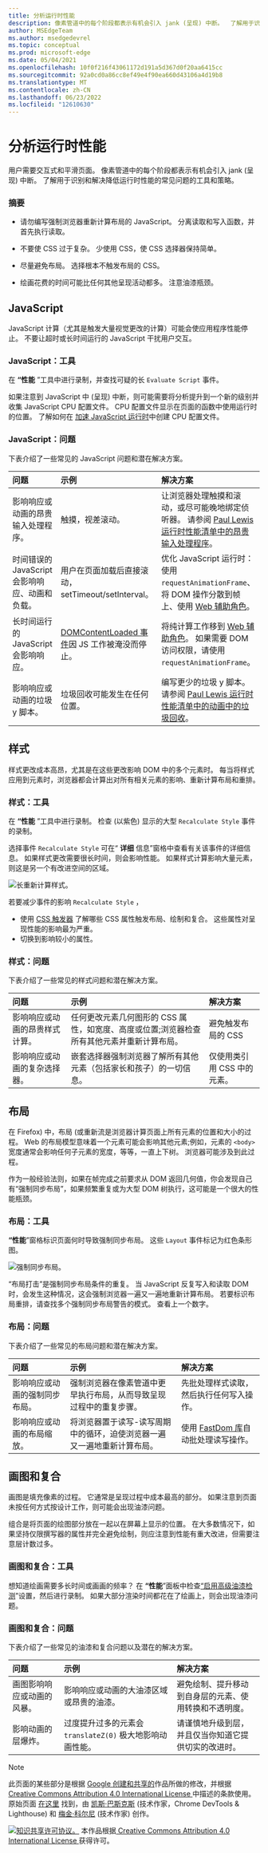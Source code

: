 ```yaml
---
title: 分析运行时性能
description: 像素管道中的每个阶段都表示有机会引入 jank (呈现) 中断。  了解用于识别和解决导致运行时性能降低的常见问题的工具和策略，以及交互式和平滑页面。
author: MSEdgeTeam
ms.author: msedgedevrel
ms.topic: conceptual
ms.prod: microsoft-edge
ms.date: 05/04/2021
ms.openlocfilehash: 10f0f216f43061172d191a5d367d0f20aa6415cc
ms.sourcegitcommit: 92a0cd0a86cc8ef49e4f90ea660d43106a4d19b8
ms.translationtype: MT
ms.contentlocale: zh-CN
ms.lasthandoff: 06/23/2022
ms.locfileid: "12610630"
---
```

<!-- Copyright Kayce Basques and Meggin Kearney

   Licensed under the Apache License, Version 2.0 (the "License");
   you may not use this file except in compliance with the License.
   You may obtain a copy of the License at

       https://www.apache.org/licenses/LICENSE-2.0

   Unless required by applicable law or agreed to in writing, software
   distributed under the License is distributed on an "AS IS" BASIS,
   WITHOUT WARRANTIES OR CONDITIONS OF ANY KIND, either express or implied.
   See the License for the specific language governing permissions and
   limitations under the License.  -->
# <a name="analyze-runtime-performance"></a>分析运行时性能

<!-- not able to find this article or its strings in other repo; the link redirects.  "todo" items might not be actionable -->

用户需要交互式和平滑页面。  像素管道中的每个阶段都表示有机会引入 jank (呈现) 中断。  了解用于识别和解决降低运行时性能的常见问题的工具和策略。

### <a name="summary"></a>摘要

*  请勿编写强制浏览器重新计算布局的 JavaScript。  分离读取和写入函数，并首先执行读取。

*  不要使 CSS 过于复杂。  少使用 CSS，使 CSS 选择器保持简单。

*  尽量避免布局。  选择根本不触发布局的 CSS。

*  绘画花费的时间可能比任何其他呈现活动都多。  注意油漆瓶颈。


<!-- ====================================================================== -->
## <a name="javascript"></a>JavaScript

JavaScript 计算（尤其是触发大量视觉更改的计算）可能会使应用程序性能停止。  不要让超时或长时间运行的 JavaScript 干扰用户交互。

### <a name="javascript-tools"></a>JavaScript：工具

在 **“性能** ”工具中进行录制，并查找可疑的长 `Evaluate Script` 事件。  <!--If you find any, you can enable the **JS Profiler** and re-do your recording to get more detailed information about exactly which JavaScript functions were used and how long each took.  -->

<!--todo: add Recording section when available  -->
<!--todo: add Profile JavaScript (JS Profiler) section when available  -->

如果注意到 JavaScript 中 (呈现) 中断，则可能需要将分析提升到一个新的级别并收集 JavaScript CPU 配置文件。  CPU 配置文件显示在页面的函数中使用运行时的位置。  了解如何在 [加速 JavaScript 运行时](js-runtime.md)中创建 CPU 配置文件。

### <a name="javascript-problems"></a>JavaScript：问题

下表介绍了一些常见的 JavaScript 问题和潜在解决方案。

| 问题 | 示例 | 解决方案 |
|:--- |:--- |:--- |
| 影响响应或动画的昂贵输入处理程序。  | 触摸，视差滚动。  | 让浏览器处理触摸和滚动，或尽可能晚地绑定侦听器。  请参阅 [Paul Lewis 运行时性能清单中的昂贵输入处理程序](https://calendar.perfplanet.com/2013/the-runtime-performance-checklist/)。  |
| 时间错误的 JavaScript 会影响响应、动画和负载。  | 用户在页面加载后直接滚动，setTimeout/setInterval。  | 优化 JavaScript 运行时：使用 `requestAnimationFrame`、将 DOM 操作分散到帧上、使用 [Web 辅助角色](https://developer.mozilla.org/docs/Web/API/Web_Workers_API/Using_web_workers)。  |
| 长时间运行的 JavaScript 会影响响应。  | [DOMContentLoaded 事件](https://developer.mozilla.org/docs/Web/API/Web_Workers_API/Using_web_workers)因 JS 工作被淹没而停止。  | 将纯计算工作移到 [Web 辅助角色](https://developer.mozilla.org/docs/Web/API/Web_Workers_API/Using_web_workers)。  如果需要 DOM 访问权限，请使用 `requestAnimationFrame`。  <!--See [Optimize JavaScript Execution](/web/fundamentals/performance/rendering/optimize-javascript-execution).  -->  |
| 影响响应或动画的垃圾 y 脚本。  | 垃圾回收可能发生在任何位置。  | 编写更少的垃圾 y 脚本。  请参阅 [Paul Lewis 运行时性能清单中的动画中的垃圾回收](https://calendar.perfplanet.com/2013/the-runtime-performance-checklist/)。  |

<!--todo: add "Optimize JavaScript runtime" section when available  -->


<!-- ====================================================================== -->
## <a name="style"></a>样式

样式更改成本高昂，尤其是在这些更改影响 DOM 中的多个元素时。  每当将样式应用到元素时，浏览器都会计算出对所有相关元素的影响、重新计算布局和重排。

<!--Related Guides:

* [Reduce the Scope and Complexity of Styles Calculations](/web/fundamentals/performance/rendering/reduce-the-scope-and-complexity-of-style-calculations)
-->

<!--todo: add Reduce the Scope and Complexity of Styles Calculations section when available -->

### <a name="style-tools"></a>样式：工具

在 **“性能** ”工具中进行录制。  检查 (以紫色) 显示的大型 `Recalculate Style` 事件的录制。

<!--todo: add Recording section when available  -->

选择事件 `Recalculate Style` 可在“ **详细** 信息”窗格中查看有关该事件的详细信息。  如果样式更改需要很长时间，则会影响性能。  如果样式计算影响大量元素，则这是另一个有改进空间的区域。

![长重新计算样式。](../media/rendering-tools-performance-recalculate-style-summary.msft.png)

若要减少事件的影响 `Recalculate Style` ，

*  使用 [CSS 触发器](https://csstriggers.com) 了解哪些 CSS 属性触发布局、绘制和复合。  这些属性对呈现性能的影响最为严重。
*  切换到影响较小的属性。  <!--For more guidance, See [Stick to compositor-only properties and manage layer count](/web/fundamentals/performance/rendering/stick-to-compositor-only-properties-and-manage-layer-count).  -->

<!--todo: add Stick to compositor-only properties and manage layer count section when available -->

### <a name="style-problems"></a>样式：问题

下表介绍了一些常见的样式问题和潜在解决方案。

| 问题 | 示例 | 解决方案 |
|:--- |:--- |:--- |
| 影响响应或动画的昂贵样式计算。  | 任何更改元素几何图形的 CSS 属性，如宽度、高度或位置;浏览器检查所有其他元素并重新计算布局。  | 避免触发布局的 CSS |
| 影响响应或动画的复杂选择器。  | 嵌套选择器强制浏览器了解所有其他元素（包括家长和孩子）的一切信息。  | 仅使用类引用 CSS 中的元素。  |

<!--todo: add Avoid CSS that triggers layouts section when available -->
<!--todo: add Reduce the Scope and Complexity of Styles Calculations (Reference an element in your CSS with just a class) section when available -->

<!--Related Guides:

* [Reduce the Scope and Complexity of Styles Calculations](/web/fundamentals/performance/rendering/reduce-the-scope-and-complexity-of-style-calculations)  -->

<!--todo: add Reduce the Scope and Complexity of Styles Calculations section when available -->


<!-- ====================================================================== -->
## <a name="layout"></a>布局

在 Firefox) 中，布局 (或重新流是浏览器计算页面上所有元素的位置和大小的过程。  Web 的布局模型意味着一个元素可能会影响其他元素;例如，元素的 `<body>` 宽度通常会影响任何子元素的宽度，等等，一直上下树。  浏览器可能涉及到此过程。

作为一般经验法则，如果在帧完成之前要求从 DOM 返回几何值，你会发现自己有“强制同步布局”，如果频繁重复或为大型 DOM 树执行，这可能是一个很大的性能瓶颈。

<!--Related Guides:

* [Avoid Layout Thrashing](/web/fundamentals/performance/rendering/avoid-large-complex-layouts-and-layout-thrashing)
* [Diagnose Forced Synchronous Layouts](rendering-tools/forced-synchronous-layouts.md)  -->

<!--todo: add Avoid CSS that triggers layouts (Avoid Layout Thrashing) section when available -->
<!--todo: add Diagnose Forced Synchronous Layouts section when available  -->

### <a name="layout-tools"></a>布局：工具

**“性能**”窗格标识页面何时导致强制同步布局。  这些 `Layout` 事件标记为红色条形图。

![强制同步布局。](../media/rendering-tools-jank-performance-recalculate-style-summary.msft.png)

“布局打击”是强制同步布局条件的重复。  当 JavaScript 反复写入和读取 DOM 时，会发生这种情况，这会强制浏览器一遍又一遍地重新计算布局。  若要标识布局重排，请查找多个强制同步布局警告的模式。  查看上一个数字。

### <a name="layout-problems"></a>布局：问题

下表介绍了一些常见的布局问题和潜在解决方案。

| 问题 | 示例 | 解决方案 |
|:--- |:--- |:--- |
| 影响响应或动画的强制同步布局。  | 强制浏览器在像素管道中更早执行布局，从而导致呈现过程中的重复步骤。  | 先批处理样式读取，然后执行任何写入操作。  <!--See [Avoid large, complex layouts and layout thrashing](/web/fundamentals/performance/rendering/avoid-large-complex-layouts-and-layout-thrashing).  -->  |
| 影响响应或动画的布局缩放。  | 将浏览器置于读写-读写周期中的循环，迫使浏览器一遍又一遍地重新计算布局。  | 使用 [FastDom 库](https://github.com/wilsonpage/fastdom)自动批处理读写操作。  |

<!--todo: add Avoid CSS that triggers layouts (Avoid large, complex layouts and layout thrashing) section when available -->


<!-- ====================================================================== -->
## <a name="paint-and-composite"></a>画图和复合

画图是填充像素的过程。  它通常是呈现过程中成本最高的部分。  如果注意到页面未按任何方式按设计工作，则可能会出现油漆问题。

组合是将页面的绘图部分放在一起以在屏幕上显示的位置。  在大多数情况下，如果坚持仅限撰写器的属性并完全避免绘制，则应注意到性能有重大改进，但需要注意层计数过多。  <!--See [Stick to compositor-only properties and manage layer count](/web/fundamentals/performance/rendering/stick-to-compositor-only-properties-and-manage-layer-count).  -->

<!--todo: add Stick to compositor-only properties and manage layer count section when available  -->

### <a name="paint-and-composite-tools"></a>画图和复合：工具

想知道绘画需要多长时间或画画的频率？  在 **“性能**”面板中检查[“启用高级油漆检测](../evaluate-performance/reference.md#turn-on-advanced-paint-instrumentation)”设置，然后进行录制。  如果大部分渲染时间都花在了绘画上，则会出现油漆问题。

<!--
![Long paint times in timeline recording.](../media/rendering-tools-jank-performance-advanced-paint-instrumentation-summary.msft.png)
-->

<!--
Check out the **Rendering** panel for further configurations that can help you diagnose paint problems.
todo: link Rendering panel in ../evaluate-performance/timeline-tool  sub-section when live.
The Timeline Tool page is deprecated.
-->


### <a name="paint-and-composite-problems"></a>画图和复合：问题

下表介绍了一些常见的油漆和复合问题以及潜在的解决方案。

| 问题 | 示例 | 解决方案 |
|:--- |:--- |:--- |
| 画图影响响应或动画的风暴。  | 影响响应或动画的大油漆区域或昂贵的油漆。  | 避免绘制、提升移动到自身层的元素、使用转换和不透明度。  <!--See [Simplify paint complexity and reduce paint areas](/web/fundamentals/performance/rendering/simplify-paint-complexity-and-reduce-paint-areas).  -->  |
| 影响动画的层爆炸。  | 过度提升过多的元素会 `translateZ(0)` 极大地影响动画性能。  | 请谨慎地升级到层，并且仅当你知道它提供切实的改进时。  <!--See [Stick to composite-only properties and manage layer count](/web/fundamentals/performance/rendering/stick-to-compositor-only-properties-and-manage-layer-count).  -->  |

<!--todo: add Simplify paint complexity and reduce paint areas section when available  -->
<!--todo: add Stick to compositor-only properties and manage layer count section when available  -->


<!-- ====================================================================== -->
> [!NOTE]
> 此页面的某些部分是根据 [Google 创建和共享的](https://developers.google.com/terms/site-policies)作品所做的修改，并根据[ Creative Commons Attribution 4.0 International License ](https://creativecommons.org/licenses/by/4.0)中描述的条款使用。
> 原始页面 [在这里](https://developer.chrome.com/docs/devtools/evaluate-performance/) 找到，由 [凯斯·巴斯克斯](https://developers.google.com/web/resources/contributors#kayce-basques) (技术作家，Chrome DevTools \& Lighthouse) 和 [梅金·科尔尼](https://developers.google.com/web/resources/contributors#meggin-kearney) (技术作家) 创作。

[![知识共享许可协议。](https://i.creativecommons.org/l/by/4.0/88x31.png)](https://creativecommons.org/licenses/by/4.0)
本作品根据[ Creative Commons Attribution 4.0 International License ](https://creativecommons.org/licenses/by/4.0)获得许可。

